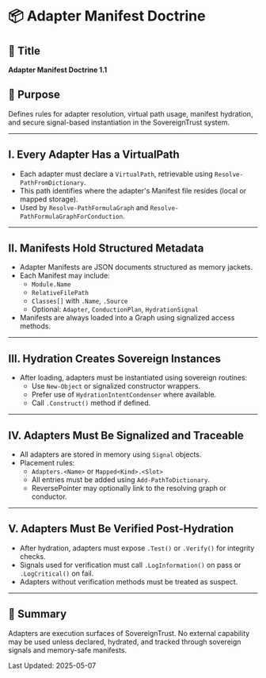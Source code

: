 # 📦 Adapter Manifest Doctrine

## 📖 Title
**Adapter Manifest Doctrine 1.1**

## 🌟 Purpose
Defines rules for adapter resolution, virtual path usage, manifest hydration, and secure signal-based instantiation in the SovereignTrust system.

---

## I. Every Adapter Has a VirtualPath

- Each adapter must declare a `VirtualPath`, retrievable using `Resolve-PathFromDictionary`.
- This path identifies where the adapter's Manifest file resides (local or mapped storage).
- Used by `Resolve-PathFormulaGraph` and `Resolve-PathFormulaGraphForConduction`.

---

## II. Manifests Hold Structured Metadata

- Adapter Manifests are JSON documents structured as memory jackets.
- Each Manifest may include:
  - `Module.Name`
  - `RelativeFilePath`
  - `Classes[]` with `.Name`, `.Source`
  - Optional: `Adapter`, `ConductionPlan`, `HydrationSignal`
- Manifests are always loaded into a Graph using signalized access methods.

---

## III. Hydration Creates Sovereign Instances

- After loading, adapters must be instantiated using sovereign routines:
  - Use `New-Object` or signalized constructor wrappers.
  - Prefer use of `HydrationIntentCondenser` where available.
  - Call `.Construct()` method if defined.

---

## IV. Adapters Must Be Signalized and Traceable

- All adapters are stored in memory using `Signal` objects.
- Placement rules:
  - `Adapters.<Name>` or `Mapped<Kind>.<Slot>`
  - All entries must be added using `Add-PathToDictionary`.
  - ReversePointer may optionally link to the resolving graph or conductor.

---

## V. Adapters Must Be Verified Post-Hydration

- After hydration, adapters must expose `.Test()` or `.Verify()` for integrity checks.
- Signals used for verification must call `.LogInformation()` on pass or `.LogCritical()` on fail.
- Adapters without verification methods must be treated as suspect.

---

## 🧠 Summary

Adapters are execution surfaces of SovereignTrust. No external capability may be used unless declared, hydrated, and tracked through sovereign signals and memory-safe manifests.

Last Updated: 2025-05-07
